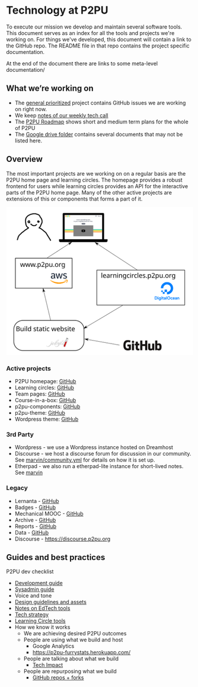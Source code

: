 # Technology at P2PU

To execute our mission we develop and maintain several software tools. This document serves as an index for all the tools and projects we're working on. For things we've developed, this document will contain a link to the GitHub repo. The README file in that repo contains the project specific documentation.

At the end of the document there are links to some meta-level documentation/

## What we’re working on
 - The [general prioritized](https://github.com/orgs/p2pu/projects/4) project contains GitHub issues we are working on right now.
 - We keep [notes of our weekly tech call](https://docs.google.com/document/d/17ZWndqIlppfHWPfhSi3jkwOZytJSpZaM6a3ZgVoXIRA/edit) 
 - The [P2PU Roadmap](https://docs.google.com/document/d/1RHfv68siEVY2R1VpFtTjW74NkguQnbvaz-zJeACe8jg/edit) shows short and medium term plans for the whole of P2PU
 - The [Google drive folder](https://drive.google.com/drive/u/1/folders/0B7og5r-ukGUiMnJlaEtUZ0FJNjA) contains several documents that may not be listed here.

## Overview

The most important projects are we working on on a regular basis are the P2PU home page and learning circles. The homepage provides a robust frontend for users while learning circles provides an API for the interactive parts of the P2PU home page. Many of the other active projects are extensions of this or components that forms a part of it.

![diagram of services](tech-overview.svg)

### Active projects
- P2PU homepage: [GitHub](https://github.com/p2pu/p2pu-website/)
- Learning circles: [GitHub](https://github.com/p2pu/learning-circles/)
- Team pages: [GitHub](https://github.com/p2pu/erasmus-partner-site/)
- Course-in-a-box: [GitHub](https://github.com/p2pu/course-in-a-box/)
- p2pu-components: [GitHub](https://github.com/p2pu/p2pu-components/)
- p2pu-theme: [GitHub](https://github.com/p2pu/p2pu-theme)
- Wordpress theme: [GitHub](https://github.com/p2pu/P2PUfourteen-wp-theme)

### 3rd Party
- Wordpress - we use a Wordpress instance hosted on Dreamhost
- Discourse - we host a discourse forum for discussion in our community. See [marvin/community.yml](https://github.com/p2pu/marvin/blob/master/community.yml) for details on how it is set up.
- Etherpad - we also run a etherpad-lite instance for short-lived notes. See [marvin](https://github.com/p2pu/marvin/)

### Legacy
- Lernanta - [GitHub](https://github.com/p2pu/lernanta)
- Badges - [GitHub](https://github.com/p2pu/badges)
- Mechanical MOOC - [GitHub](https://github.com/p2pu/mechanical-mooc)
- Archive - [GitHub](https://github.com/p2pu/archive)
- Reports - [GitHub](https://github.com/p2pu/reports)
- Data - [GitHub](https://github.com/p2pu/data)
- Discourse - https://discourse.p2pu.org

## Guides and best practices
P2PU dev checklist
- [Development guide](https://docs.google.com/document/d/1aoQ8leLNKbUdCN-SGWLNkZOfwOQ2kWKBV6H0hnwPQvQ/edit)
- [Sysadmin guide](https://docs.google.com/document/d/1e8tZoo7BrZYygBEgirtBeK4wjJOdE2LvSkajgEOeojs/edit)
- Voice and tone
- [Design guidelines and assets](https://github.com/p2pu/design)
- [Notes on EdTech tools](https://github.com/p2pu/notes-on-edtech)
- [Tech strategy](https://docs.google.com/document/d/1zHow9ohcAIPVibsgzvuWv0Pcca6XNwQ2SrdNhfGswo0/edit#)
- [Learning Circle tools](https://docs.google.com/document/d/15bH1j5BF5sFDGFbMs0a9nvFAHkVc8MUSlOPIsx4CnNM/edit#heading=h.tk6kvxcllzvg)
- How we know it works
   - We are achieving desired P2PU outcomes
   - People are using what we build and host
      - Google Analytics
      - https://p2pu-furrystats.herokuapp.com/
   - People are talking about what we build
      - [Tech Impact](https://docs.google.com/spreadsheets/d/1-Zgwm4xBvhnv_jWynPm9PsMmPpJx4jswC2FyNuCPRw4/edit#gid=0)
   - People are repurposing what we build
      - [GitHub repos + forks](https://docs.google.com/spreadsheets/d/1aPj2Xv6mUSxLN-FTlnZEH60ioF5vhbbgBNA0_-wLjWE/edit#gid=0)
